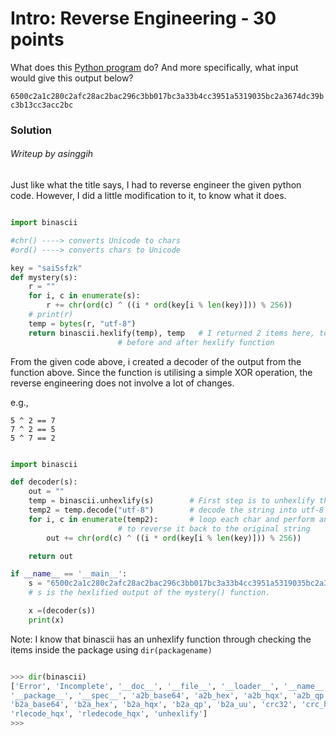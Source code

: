 # Intro: Reverse Engineering - 30 points

What does this [Python program](../problem_files/mystery_problem.py) do? And more specifically, what input would give this output below?

```6500c2a1c280c2afc28ac2bac296c3bb017bc3a33b4cc3951a5319035bc2a3674dc39bc3b13cc3acc2bc```

### Solution
###### Writeup by asinggih

Just like what the title says, I had to reverse engineer the given python code. However, I did a little modification to it, to know what it does. 

```Python

import binascii

#chr() ----> converts Unicode to chars
#ord() ----> converts chars to Unicode

key = "saiSsfzk"
def mystery(s):
    r = ""
    for i, c in enumerate(s):	
        r += chr(ord(c) ^ ((i * ord(key[i % len(key)])) % 256))
    # print(r)			
    temp = bytes(r, "utf-8")
    return binascii.hexlify(temp), temp   # I returned 2 items here, to see 
    					# before and after hexlify function

```

From the given code above, i created a decoder of the output from the function above.
Since the function is utilising a simple XOR operation, the reverse engineering does not involve a lot of changes.

e.g., 
```
5 ^ 2 == 7
7 ^ 2 == 5
5 ^ 7 == 2
```

```python

import binascii

def decoder(s):
	out = ""
	temp = binascii.unhexlify(s)		# First step is to unhexlify the string
	temp2 = temp.decode("utf-8")		# decode the string into utf-8 format
	for i, c in enumerate(temp2):		# loop each char and perform an XOR function
						# to reverse it back to the original string
		out += chr(ord(c) ^ ((i * ord(key[i % len(key)])) % 256))

	return out

if __name__ == '__main__':
	s = "6500c2a1c280c2afc28ac2bac296c3bb017bc3a33b4cc3951a5319035bc2a3674dc39bc3b13cc3acc2bc"
	# s is the hexlified output of the mystery() function.

	x =(decoder(s))
	print(x)
```

Note: I know that binascii has an unhexlify function through checking the items inside
the package using ```dir(packagename)```

```python

>>> dir(binascii)
['Error', 'Incomplete', '__doc__', '__file__', '__loader__', '__name__',  
'__package__', '__spec__', 'a2b_base64', 'a2b_hex', 'a2b_hqx', 'a2b_qp', 'a2b_uu', 
'b2a_base64', 'b2a_hex', 'b2a_hqx', 'b2a_qp', 'b2a_uu', 'crc32', 'crc_hqx', 'hexlify', 
'rlecode_hqx', 'rledecode_hqx', 'unhexlify']
>>> 
```






